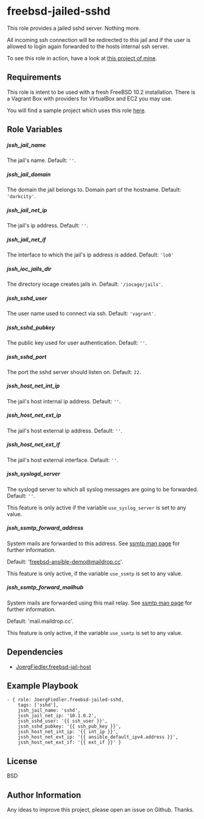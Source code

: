 freebsd-jailed-sshd
=========

This role provides a jailed sshd server. Nothing more.

All incoming ssh connection will be redirected to this jail and if the user is allowed to login again forwarded to the hosts internal ssh server.

To see this role in action, have a look at [this project of mine](https://github.com/JoergFiedler/freebsd-ansible-demo).

Requirements
------------

This role is intent to be used with a fresh FreeBSD 10.2 installation. There is a Vagrant Box with providers for VirtualBox and EC2 you may use.

You will find a sample project which uses this role [here](https://github.com/JoergFiedler/freebsd-ansible-demo).

Role Variables
--------------

##### jssh_jail_name

The jail's name. Default: `''`.

##### jssh_jail_domain

The domain the jail belongs to. Domain part of the hostname. Default: `'darkcity'`.

##### jssh_jail_net_ip

The jail's ip address. Default: `''`.

##### jssh_jail_net_if

The interface to which the jail's ip address is added. Default: `'lo0'`

##### jssh_ioc_jails_dir

The directory iocage creates jails in. Default: `'/iocage/jails'`.

##### jssh_sshd_user

The user name used to connect via ssh. Default: `'vagrant'`.

##### jssh_sshd_pubkey

The public key used for user authentication. Default: `''`.

##### jssh_sshd_port

The port the sshd server should listen on. Default: `22`.

##### jssh_host_net_int_ip

The jail's host internal ip address. Default: `''`.

##### jssh_host_net_ext_ip

The jail's host external ip address. Default: `''`.

##### jssh_host_net_ext_if

The jail's host external interface. Default: `''`.

##### jssh_syslogd_server

The syslogd server to which all syslog messages are going to be forwarded. Default: `''`.

This feature is only active if the variable `use_syslog_server` is set to any value.

##### jssh_ssmtp_forward_address

System mails are forwarded to this address. See [ssmtp man page](https://www.freebsd.org/cgi/man.cgi?query=ssmtp&apropos=0&sektion=0&manpath=FreeBSD+10.2-RELEASE+and+Ports&arch=default&format=html) for further information.

Default: 'freebsd-ansible-demo@maildrop.cc'.

This feature is only active, if the variable `use_ssmtp` is set to any value.

##### jssh_ssmtp_forward_mailhub

System mails are forwarded using this mail relay. See [ssmtp man page](https://www.freebsd.org/cgi/man.cgi?query=ssmtp&apropos=0&sektion=0&manpath=FreeBSD+10.2-RELEASE+and+Ports&arch=default&format=html) for further information.

Default: 'mail.maildrop.cc'.

This feature is only active, if the variable `use_ssmtp` is set to any value.

Dependencies
------------

- [JoergFiedler.freebsd-jail-host](https://galaxy.ansible.com/detail#/role/5827)

Example Playbook
----------------

    - { role: JoergFiedler.freebsd-jailed-sshd,
        tags: ['sshd'],
        jssh_jail_name: 'sshd',
        jssh_jail_net_ip: '10.1.0.2',
        jssh_sshd_user: '{{ ssh_user }}',
        jssh_sshd_pubkey: '{{ ssh_pub_key }}',
        jssh_host_net_int_ip: '{{ int_ip }}',
        jssh_host_net_ext_ip: '{{ ansible_default_ipv4.address }}',
        jssh_host_net_ext_if: '{{ ext_if }}' }

License
-------

BSD

Author Information
------------------

Any ideas to improve this project, please open an issue on Github. Thanks.
